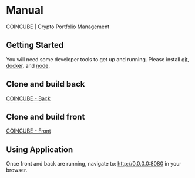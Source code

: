 # Manual
COINCUBE | Crypto Portfolio Management


## Getting Started
You will need some developer tools to get up and running. Please install <a href="https://git-scm.com/book/en/v2/Getting-Started-Installing-Git">git</a>, <a href="https://www.docker.com/products/developer-tools">docker</a>, and <a href="https://nodejs.org/en/download/">node</a>.

## Clone and build back
<a href="https://github.com/coincubellc/back">COINCUBE - Back</a>

## Clone and build front
<a href="https://github.com/coincubellc/front">COINCUBE - Front</a>

## Using Application
Once front and back are running, navigate to: http://0.0.0.0:8080 in your browser.
